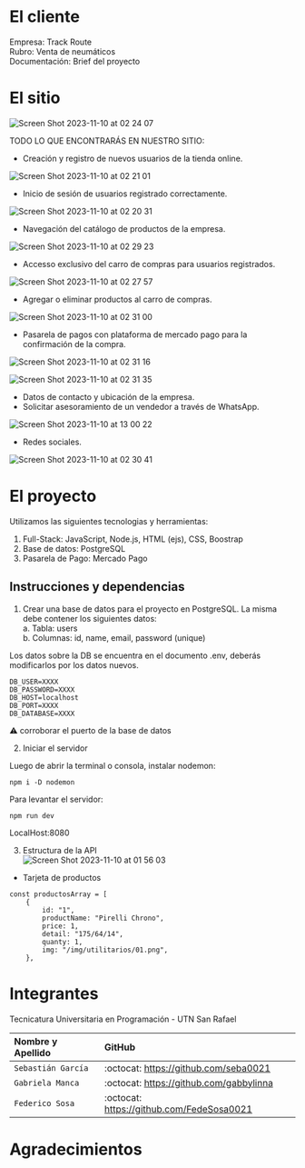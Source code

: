 
# El cliente

Empresa: Track Route<br>
Rubro: Venta de neumáticos<br>
Documentación: Brief del proyecto

# El sitio

![Screen Shot 2023-11-10 at 02 24 07](https://github.com/CodeSystem2022/InfinityCode-4to-Semestre/assets/103860123/288acc4b-743f-48a9-9c75-ed33f2ace0aa)

TODO LO QUE ENCONTRARÁS EN NUESTRO SITIO:<br>

- Creación y registro de nuevos usuarios de la tienda online.


![Screen Shot 2023-11-10 at 02 21 01](https://github.com/CodeSystem2022/InfinityCode-4to-Semestre/assets/103860123/e4f36b37-cdab-4f50-87a0-fdf6e684e4b1)

- Inicio de sesión de usuarios registrado correctamente.


![Screen Shot 2023-11-10 at 02 20 31](https://github.com/CodeSystem2022/InfinityCode-4to-Semestre/assets/103860123/f07437e1-2c5f-4a2a-92a5-deb6e2c61636)

- Navegación del catálogo de productos de la empresa.

![Screen Shot 2023-11-10 at 02 29 23](https://github.com/CodeSystem2022/InfinityCode-4to-Semestre/assets/103860123/28f80570-66c1-4aea-b9d0-797b85a1ed7b)

- Accesso exclusivo del carro de compras para usuarios registrados.


![Screen Shot 2023-11-10 at 02 27 57](https://github.com/CodeSystem2022/InfinityCode-4to-Semestre/assets/103860123/a028152d-d4e6-45ea-8517-212fb37410c8)

- Agregar o eliminar productos al carro de compras.

  
![Screen Shot 2023-11-10 at 02 31 00](https://github.com/CodeSystem2022/InfinityCode-4to-Semestre/assets/103860123/b49bc249-da74-43e8-baa9-2dd47e061a4a)

- Pasarela de pagos con plataforma de mercado pago para la confirmación de la compra.

![Screen Shot 2023-11-10 at 02 31 16](https://github.com/CodeSystem2022/InfinityCode-4to-Semestre/assets/103860123/3b7d6fd2-a00a-4e7f-ae77-e4b34ac5f0ef)

![Screen Shot 2023-11-10 at 02 31 35](https://github.com/CodeSystem2022/InfinityCode-4to-Semestre/assets/103860123/fe133b2d-3de9-4b6f-b760-aa26d8c1130f)

- Datos de contacto y ubicación de la empresa.
- Solicitar asesoramiento de un vendedor a través de WhatsApp.


![Screen Shot 2023-11-10 at 13 00 22](https://github.com/CodeSystem2022/InfinityCode-4to-Semestre/assets/103860123/f748b902-6834-475b-b71d-4fd476232296)

- Redes sociales.

![Screen Shot 2023-11-10 at 02 30 41](https://github.com/CodeSystem2022/InfinityCode-4to-Semestre/assets/103860123/e62c8928-e704-429a-bdb7-1ab24c817990)

# El proyecto 
Utilizamos las siguientes tecnologias y herramientas:<br>

1. Full-Stack: JavaScript, Node.js, HTML (ejs), CSS, Boostrap
2. Base de datos: PostgreSQL
3. Pasarela de Pago: Mercado Pago

## Instrucciones y dependencias
1. Crear una base de datos para el proyecto en PostgreSQL. La misma debe contener los siguientes datos:<br>
   a. Tabla: users<br>
   b. Columnas: id, name, email, password (unique)<br>

Los datos sobre la DB se encuentra en el documento .env, deberás modificarlos por los datos nuevos.<br>

```
DB_USER=XXXX
DB_PASSWORD=XXXX
DB_HOST=localhost
DB_PORT=XXXX
DB_DATABASE=XXXX
```
⚠️  corroborar el puerto de la base de datos

2. Iniciar el servidor

Luego de abrir la terminal o consola, instalar nodemon:
```
npm i -D nodemon
```
Para levantar el servidor:

```
npm run dev
```

LocalHost:8080

3. Estructura de la API<br>
![Screen Shot 2023-11-10 at 01 56 03](https://github.com/CodeSystem2022/InfinityCode-4to-Semestre/assets/103860123/6b93ceac-86fe-49aa-bc53-691f73a51f4b)

- Tarjeta de productos<br>
```
const productosArray = [
    {
        id: "1",
        productName: "Pirelli Chrono",
        price: 1,
        detail: "175/64/14", 
        quanty: 1,
        img: "/img/utilitarios/01.png",
    },
```
# Integrantes

Tecnicatura Universitaria en Programación - UTN San Rafael 

| Nombre y Apellido     | GitHub                                     |
|:---------------------| :-------------------------------------------|
| `Sebastián García`    | :octocat:  https://github.com/seba0021     |
| `Gabriela Manca`      | :octocat:  https://github.com/gabbylinna   |
| `Federico Sosa`       | :octocat:  https://github.com/FedeSosa0021 |

# Agradecimientos

